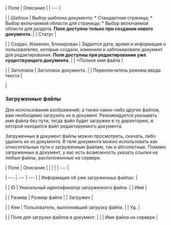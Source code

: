 | Поле | Описание |
| --- |

|
| Шаблон | Выбор шаблона документа:  * Стандартная страница; * Выбор включаемой области для страницы; * Выбор включаемой области для раздела.  **Поле доступно только при создании нового документа.** |
| Статус |

|
| Создан, Изменен, Блокирован | Задается дата, время и информация о пользователях, которые создали, изменили и заблокировали документ для редактирования.  **Поля доступны при редактировании уже существующего документа.** |
| \*Полное имя файла |

|
| Заголовок | Заголовок документа. |
| Переключатель режима ввода текста |

|

### Загруженные файлы

Для использования изображений, а также каких-либо других файлов, вам необходимо загрузить их в документ. Рекомендуется указывать имя файла без пути, тогда файл будет загружен в ту директорию, в которой находится файл редактируемого документа.

Загруженные в документ файлы можно просмотреть, скачать, либо удалить их из документа. В теле документа можно использовать как относительные пути к загруженным файлам, так и абсолютные. Помимо загруженных в документ, у вас есть возможность указать ссылки на любые файлы, расположенные на сервере.

| Поле | Описание | | | |
| --- |

| --- | --- | --- |
| Информация об уже загруженных файлах. |

|
| ID | Уникальный идентификатор загруженного файла. |
| Имя |

|
| Размер | Размер файла |
| Загружен |

|
| Кем | Пользователь, выполнивший загрузку файла. |
| Уд. |

|
| Поля для загрузки файлов в документ. | |
| Имя файла на сервере |